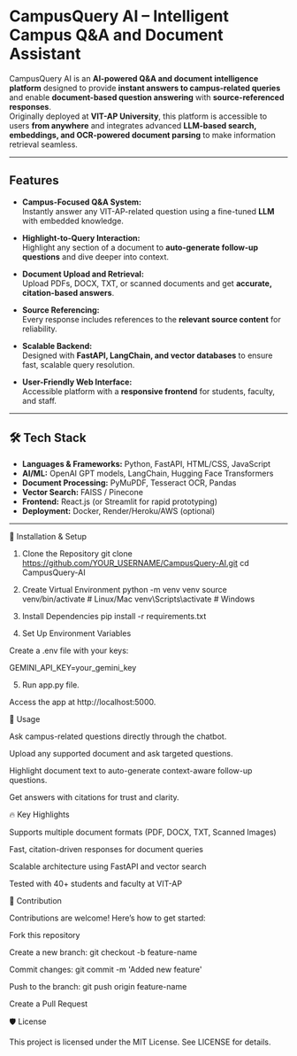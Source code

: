 # CampusQuery AI – Intelligent Campus Q&A and Document Assistant

CampusQuery AI is an **AI-powered Q&A and document intelligence platform** designed to provide **instant answers to campus-related queries** and enable **document-based question answering** with **source-referenced responses**.  
Originally deployed at **VIT-AP University**, this platform is accessible to users **from anywhere** and integrates advanced **LLM-based search, embeddings, and OCR-powered document parsing** to make information retrieval seamless.

---

##  Features

- **Campus-Focused Q&A System:**  
  Instantly answer any VIT-AP-related question using a fine-tuned **LLM** with embedded knowledge.

- **Highlight-to-Query Interaction:**  
  Highlight any section of a document to **auto-generate follow-up questions** and dive deeper into context.

- **Document Upload and Retrieval:**  
  Upload PDFs, DOCX, TXT, or scanned documents and get **accurate, citation-based answers**.

- **Source Referencing:**  
  Every response includes references to the **relevant source content** for reliability.

- **Scalable Backend:**  
  Designed with **FastAPI, LangChain, and vector databases** to ensure fast, scalable query resolution.

- **User-Friendly Web Interface:**  
  Accessible platform with a **responsive frontend** for students, faculty, and staff.

---

## 🛠 Tech Stack

- **Languages & Frameworks:** Python, FastAPI, HTML/CSS, JavaScript
- **AI/ML:** OpenAI GPT models, LangChain, Hugging Face Transformers
- **Document Processing:** PyMuPDF, Tesseract OCR, Pandas
- **Vector Search:** FAISS / Pinecone
- **Frontend:** React.js (or Streamlit for rapid prototyping)
- **Deployment:** Docker, Render/Heroku/AWS (optional)

---

🔧 Installation & Setup
1. Clone the Repository
git clone https://github.com/YOUR_USERNAME/CampusQuery-AI.git
cd CampusQuery-AI

2. Create Virtual Environment
python -m venv venv
source venv/bin/activate   # Linux/Mac
venv\Scripts\activate      # Windows

3. Install Dependencies
pip install -r requirements.txt

4. Set Up Environment Variables

Create a .env file with your keys:

GEMINI_API_KEY=your_gemini_key

5. Run app.py file.


Access the app at http://localhost:5000.

📘 Usage

Ask campus-related questions directly through the chatbot.

Upload any supported document and ask targeted questions.

Highlight document text to auto-generate context-aware follow-up questions.

Get answers with citations for trust and clarity.

🔥 Key Highlights

Supports multiple document formats (PDF, DOCX, TXT, Scanned Images)

Fast, citation-driven responses for document queries

Scalable architecture using FastAPI and vector search

Tested with 40+ students and faculty at VIT-AP

🤝 Contribution

Contributions are welcome! Here’s how to get started:

Fork this repository

Create a new branch: git checkout -b feature-name

Commit changes: git commit -m 'Added new feature'

Push to the branch: git push origin feature-name

Create a Pull Request

🛡️ License

This project is licensed under the MIT License. See LICENSE for details.

